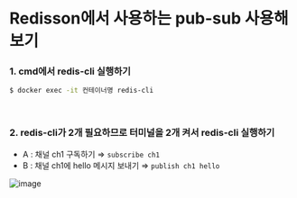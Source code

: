 # Redisson에서 사용하는 pub-sub 사용해보기

### 1. cmd에서 redis-cli 실행하기
```bash
$ docker exec -it 컨테이너명 redis-cli
```

<br/>

### 2. redis-cli가 2개 필요하므로 터미널을 2개 켜서 redis-cli 실행하기
- A : 채널 ch1 구독하기 ⇒ ```subscribe ch1```
- B : 채널 ch1에 hello 메시지 보내기 ⇒ ```publish ch1 hello```

![image](https://github.com/user-attachments/assets/f318db45-5cad-4e91-99ef-42e2280f920c)
